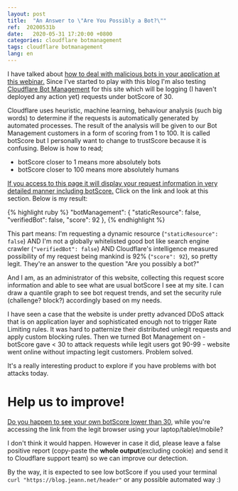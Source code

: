 ```yaml
---
layout: post
title:  "An Answer to \"Are You Possibly a Bot?\""
ref:  20200531b
date:   2020-05-31 17:20:00 +0800
categories: cloudflare botmanagement
tags: cloudflare botmanagement 
lang: en
---
```


I have talked about [how to deal with malicious bots in your application at this webinar.](/cloudflare/botmanagement/2020/05/21/webinar-debunking-myths-en.html) Since I've started to play with this blog I'm also testing [Cloudflare Bot Management](https://www.cloudflare.com/products/bot-management/) for this site which will be logging (I haven't deployed any action yet) requests under botScore of 30.

Cloudflare uses heuristic, machine learning, behaviour analysis (such big words) to determine if the requests is automatically generated by automated processes. The result of the analysis will be given to our Bot Management customers in a form of scoring from 1 to 100. It is called botScore but I personally want to change to trustScore because it is confusing. Below is how to read;

- botScore closer to 1 means more absolutely bots
- botScore closer to 100 means more absolutely humans

[If you access to this page it will display your request information in very detailed manner including botScore.](https://blog.jeann.net/header) Click on the link and look at this section. Below is my result:

{% highlight ruby %}
          "botManagement": {
               "staticResource": false,
               "verifiedBot": false,
               "score": 92
          },
{% endhighlight %}

This part means: I'm requesting a dynamic resource (`"staticResource": false`) AND I'm not a globally whitelisted good bot like search engine crawler (`"verifiedBot": false`) AND Cloudflare's intelligence measured possibility of my request being mankind is 92% (`"score": 92`), so pretty legit. They're an answer to the question "Are you possibly a bot?"

And I am, as an administrator of this website, collecting this request score information and able to see what are usual botScore I see at my site. I can draw a quantile graph to see bot request trends, and set the security rule (challenge? block?) accordingly based on my needs.

I have seen a case that the website is under pretty advanced DDoS attack that is on application layer and sophisticated enough not to trigger Rate Limiting rules. It was hard to patternize their distributed unlegit requests and apply custom blocking rules. Then we turned Bot Management on - botScore gave < 30 to attack requests while legit users got 90-99 - website went online without impacting legit customers. Problem solved.

It's a really interesting product to explore if you have problems with bot attacks today.

# Help us to improve!

[Do you happen to see your own botScore lower than 30,](https://blog.jeann.net/header) while you're accessing the link from the legit browser using your laptop/tablet/mobile?

I don't think it would happen. However in case it did, please leave a false positive report (copy-paste the **whole output**(excluding cookie) and send it to Cloudflare support team) so we can improve our detection. 

By the way, it is expected to see low botScore if you used your terminal `curl "https://blog.jeann.net/header"` or any possible automated way :)